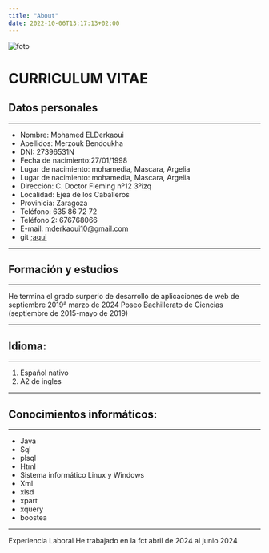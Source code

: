 ```yaml
---
title: "About"
date: 2022-10-06T13:17:13+02:00
---
```


![foto](https://avatars.githubusercontent.com/u/58991385?s=40&v=4)
# CURRICULUM  VITAE

## Datos personales
___
* Nombre: Mohamed ELDerkaoui
* Apellidos: Merzouk Bendoukha                           
* DNI: 27396531N
* Fecha de nacimiento:27/01/1998
* Lugar de nacimiento: mohamedia, Mascara, Argelia    
* Lugar de nacimiento: mohamedia, Mascara, Argelia    
* Dirección: C. Doctor Fleming nº12 3ºizq
* Localidad: Ejea de los Caballeros
* Provinicia: Zaragoza
* Teléfono: 635 86 72 72
* Teléfono 2: 676768066
* E-mail: mderkaoui10@gmail.com
*  git ;[aqui](https://github.com/MohamedElderkaoui)
****
## Formación y estudios
****
He termina el grado surperio de desarrollo de aplicaciones de web  de septiembre 2019ª marzo de 2024
Poseo Bachillerato de Ciencias (septiembre de 2015-mayo de 2019)
********************************
## Idioma:
***
1. Español nativo
1. A2 de ingles
***

## Conocimientos informáticos:
***
* Java
* Sql 
* plsql
* Html
* Sistema informático Linux  y Windows
* Xml
* xlsd
* xpart
* xquery
* boostea

****

Experiencia Laboral
He trabajado en la fct abril de 2024 al junio 2024                             
